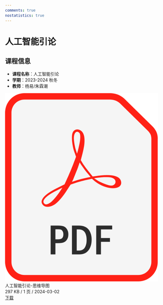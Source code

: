 ```yaml
---
comments: true
nostatistics: true
---
```


# 人工智能引论

## 课程信息

- **课程名称**：人工智能引论
- **学期**：2023-2024 秋冬
- **教师**：杨易/朱霖潮

<div class="file-block">
  <div class="file-icon"><img src="/assets/images/pdf.svg"></div>
  <div class="file-body">
    <div class="file-title">人工智能引论-思维导图</div>
    <div class="file-meta">297 KB / 1 页 / 2024-03-02</div>
  </div>
  <a class="down-button" href="/assets/files/ai-graph.pdf">下载</a>
</div>